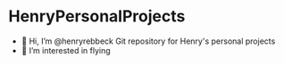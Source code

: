 # HenryPersonalProjects
- 👋 Hi, I’m @henryrebbeck
Git repository for Henry's personal projects
- 👀 I’m interested in flying

